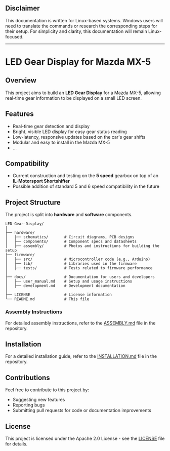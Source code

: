 ## Disclaimer
This documentation is written for Linux-based systems. Windows users will need to translate the commands or research the corresponding steps for their setup. For simplicity and clarity, this documentation will remain Linux-focused.

---

# LED Gear Display for Mazda MX-5

## Overview
This project aims to build an **LED Gear Display** for a Mazda MX-5, allowing real-time gear information to be displayed on a small LED screen.

## Features
- Real-time gear detection and display
- Bright, visible LED display for easy gear status reading
- Low-latency, responsive updates based on the car's gear shifts
- Modular and easy to install in the Mazda MX-5
- ...

## Compatibility
- Current construction and testing on the **5 speed** gearbox on top of an **IL-Motorsport Shortshifter**
- Possible addition of standard 5 and 6 speed compatibility in the future

## Project Structure
The project is split into **hardware** and **software** components.

```plaintext
LED-Gear-Display/
│
├── hardware/
│   ├── schematics/       # Circuit diagrams, PCB designs
│   ├── components/       # Component specs and datasheets
│   ├── assembly/         # Photos and instructions for building the setup
├── firmware/
│   ├── src/              # Microcontroller code (e.g., Arduino)
│   ├── lib/              # Libraries used in the firmware
│   ├── tests/            # Tests related to firmware performance
│
├── docs/                 # Documentation for users and developers
│   ├── user_manual.md    # Setup and usage instructions
│   ├── development.md    # Development documentation
│
├── LICENSE               # License information
└── README.md             # This file
```

### Assembly Instructions
For detailed assembly instructions, refer to the [ASSEMBLY.md](repo/ASSEMBLY.md) file in the repository.

## Installation
For a detailed installation guide, refer to the [INSTALLATION.md](repo/INSTALLATION.md) file in the repository.

## Contributions
Feel free to contribute to this project by:
- Suggesting new features
- Reporting bugs
- Submitting pull requests for code or documentation improvements

## License
This project is licensed under the Apache 2.0 License - see the [LICENSE](LICENSE) file for details.

